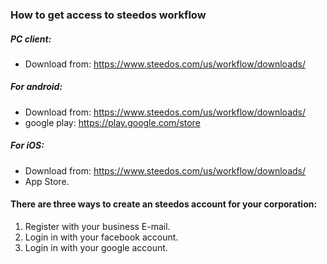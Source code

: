 ### How to get access to steedos workflow

##### PC client:
- Download from: https://www.steedos.com/us/workflow/downloads/

##### For android:
- Download from: https://www.steedos.com/us/workflow/downloads/
- google play: https://play.google.com/store

##### For iOS:
- Download from: https://www.steedos.com/us/workflow/downloads/
- App Store.
 
#### There are three ways to create an steedos account for your corporation:
1. Register with your business E-mail.
2. Login in with your facebook account.
3. Login in with your google account.



